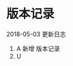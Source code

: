 # 版本记录
[comment]: <> (A 新增；U 更新；F 修复)
[//]: <> (U 更新)
[//]: # (F 修复)
2018-05-03 更新日志
1. A 新增 版本记录
2. U